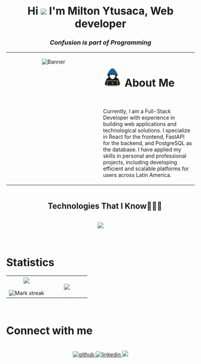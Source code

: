 <h1 align="center">Hi <img src="https://media.giphy.com/media/hvRJCLFzcasrR4ia7z/giphy.gif" width="35"> I'm Milton Ytusaca, Web developer</h1>

<!--h2 without bottom border-->
<h3 align="center"><i style="display: inline-block">Confusion is part of Programming</i></h3>

<table><tr><td valign="top" width="50%">

<p align="center">
  <img src="https://drive.google.com/uc?export=view&id=1X09339AV_8mClQBPAxYyxZ_MqEDNyg1X" width="100%" alt="Banner">
</p>

</td><td valign="top" width="50%">

<h1 align="left"><picture><img src = "https://github.com/0xAbdulKhalid/0xAbdulKhalid/raw/main/assets/mdImages/about_me.gif" width = 50px></picture> About Me</h1>

<br>

Currently, I am a Full-Stack Developer with experience in building web applications and technological solutions. I specialize in React for the frontend, FastAPI for the backend, and PostgreSQL as the database. I have applied my skills in personal and professional projects, including developing efficient and scalable platforms for users across Latin America.

</td></tr></table>

<!--h1 without bottom border-->
<div id="user-content-toc">
  <ul align="center">
    <summary><h2 style="display: inline-block">Technologies That I Know👨🏻‍💻</h2></summary>
  </ul>
</div>

<!--tech stack icons-->
<p align="center">
  <a href="https://skillicons.dev">
    <img src="https://skillicons.dev/icons?i=git,css,postgresql,figma,vite,netlify,github,html,js,nextjs,nodejs,postman,react,redux,tailwind,vscode&perline=14" />
  </a>
</p>

<br>

<!--- stats & Trophy (start) -->
<h1 align="left">Statistics</h1>
<p align="center">
  <!--- stats (start) -->
<table align="center">
<tr border="none">
<td width="50%" align="center">
  
  <img  align="center"  src="https://github-readme-stats.vercel.app/api?username=Amat98&theme=dark&show_icons=true&count_private=true" />
  <br></br>
  <img  title="🔥 Get streak stats for your profile at git.io/streak-stats" alt="Mark streak" src="https://github-readme-streak-stats.herokuapp.com/?user=Amat98&theme=dark&hide_border=false" /> 
</td>

<td width="50%" align="center">

  <img  align="center"  src="https://github-readme-stats.anuraghazra1.vercel.app/api/top-langs/?username=Amat98&theme=dark&hide_border=false&no-bg=true&no-frame=true&langs_count=10"/>
  
  </td>
</tr>
</table>
<!--- stats (end) -->
</p>   

<br>

<h1 align="left">Connect with me</h1>
<br>
<div align="center">
<a href="https://github.com/Amat98" target="_blank">
<img src=https://img.shields.io/badge/github-%2324292e.svg?&style=for-the-badge&logo=github&logoColor=white alt=github style="margin-bottom: 5px;" />
</a>
<a href="https://www.linkedin.com/in/milton-omar-ytusaca-vilca-794873247/" target="_blank">
<img src=https://img.shields.io/badge/linkedin-%231E77B5.svg?&style=for-the-badge&logo=linkedin&logoColor=white alt=linkedin style="margin-bottom: 5px;" />
</a>
<a href="https://milton-portafolio.vercel.app/" target="_blank">
<img src="https://img.shields.io/badge/website-000000?style=for-the-badge&logo=About.me&logoColor=white" />
</a>
</div>  

<br><br>

<!--Trophies -->
